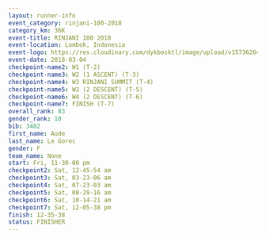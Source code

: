 ```yaml
---
layout: runner-info 
event_category: rinjani-100-2018 
category_km: 36K 
event-title: RINJANI 100 2018 
event-location: Lombok, Indonesia 
event-logo: https://res.cloudinary.com/dykbosktl/image/upload/v1573626435/Logo/Rinjani_eoufbh.png 
event-date: 2018-03-04 
checkpoint-name2: W1 (T-2) 
checkpoint-name3: W2 (1 ASCENT) (T-3) 
checkpoint-name4: W3 RINJANI SUMMIT (T-4) 
checkpoint-name5: W2 (2 DESCENT) (T-5) 
checkpoint-name6: W4 (2 DESCENT) (T-6) 
checkpoint-name7: FINISH (T-7) 
overall_rank: 83
gender_rank: 10
bib: 3482
first_name: Aude
last_name: Le Gorec
gender: F
team_name: None
start: Fri, 11-30-00 pm
checkpoint2: Sat, 12-45-54 am
checkpoint3: Sat, 03-23-06 am
checkpoint4: Sat, 07-23-03 am
checkpoint5: Sat, 08-29-16 am
checkpoint6: Sat, 10-14-21 am
checkpoint7: Sat, 12-05-38 pm
finish: 12-35-38
status: FINISHER
---
```

